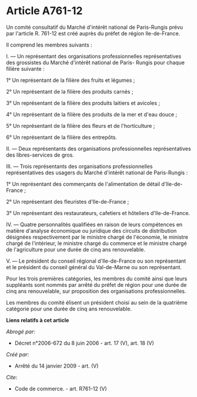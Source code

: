 # Article A761-12

Un comité consultatif du Marché d'intérêt national de Paris-Rungis prévu par l'article R. 761-12 est créé auprès du préfet de
région Ile-de-France. 

Il comprend les membres suivants : 

I. ― Un représentant des organisations professionnelles représentatives des grossistes du Marché d'intérêt national de Paris-
Rungis pour chaque filière suivante : 

1° Un représentant de la filière des fruits et légumes ; 

2° Un représentant de la filière des produits carnés ; 

3° Un représentant de la filière des produits laitiers et avicoles ; 

4° Un représentant de la filière des produits de la mer et d'eau douce ; 

5° Un représentant de la filière des fleurs et de l'horticulture ; 

6° Un représentant de la filière des entrepôts. 

II. ― Deux représentants des organisations professionnelles représentatives des libres-services de gros. 

III. ― Trois représentants des organisations professionnelles représentatives des usagers du Marché d'intérêt national de
Paris-Rungis : 

1° Un représentant des commerçants de l'alimentation de détail d'Ile-de-France ; 

2° Un représentant des fleuristes d'Ile-de-France ; 

3° Un représentant des restaurateurs, cafetiers et hôteliers d'Ile-de-France. 

IV. ― Quatre personnalités qualifiées en raison de leurs compétences en matière d'analyse économique ou juridique des
circuits de distribution désignées respectivement par le ministre chargé de l'économie, le ministre chargé de l'intérieur, le
ministre chargé du commerce et le ministre chargé de l'agriculture pour une durée de cinq ans renouvelable.

V. ― Le président du conseil régional d'Ile-de-France ou son représentant et le président du conseil général du Val-de-Marne
ou son représentant. 

Pour les trois premières catégories, les membres du comité ainsi que leurs suppléants sont nommés par arrêté du préfet de
région pour une durée de cinq ans renouvelable, sur proposition des organisations professionnelles. 

Les membres du comité élisent un président choisi au sein de la quatrième catégorie pour une durée de cinq ans renouvelable.

**Liens relatifs à cet article**

_Abrogé par_:

  - Décret n°2006-672 du 8 juin 2006 - art. 17 (V), art. 18 (V)

_Créé par_:

  - Arrêté du 14 janvier 2009 - art. (V)

_Cite_:

  - Code de commerce. - art. R761-12 (V)

